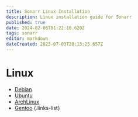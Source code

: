 ```yaml
---
title: Sonarr Linux Installation
description: Linux installation guide for Sonarr
published: true
date: 2024-02-06T01:22:10.620Z
tags: sonarr
editor: markdown
dateCreated: 2023-07-03T20:13:25.657Z
---
```


# Linux

- [Debian](https://sonarr.tv/#downloads-linux-debian)
- [Ubuntu](https://sonarr.tv/#downloads-linux-ubuntu)
- [ArchLinux](https://aur.archlinux.org/packages/sonarr/)
- [Gentoo](https://sonarr.tv/#downloads-linux-gentoo)
{.links-list}

